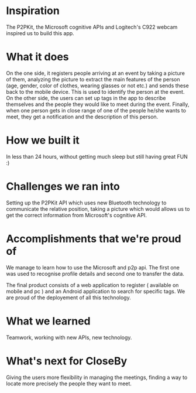# Inspiration
The P2PKit, the Microsoft cognitive APIs and Logitech's C922 webcam inspired us to build this app.

# What it does
On the one side, it registers people arriving at an event by taking a picture of them, analyzing the picture to extract the main features of the person (age, gender, color of clothes, wearing glasses or not etc.) and sends these back to the mobile device. This is used to identify the person at the event. On the other side, the users can set up tags in the app to describe themselves and the people they would like to meet during the event. Finally, when one person gets in close range of one of the people he/she wants to meet, they get a notification and the description of this person.

# How we built it
In less than 24 hours, without getting much sleep but still having great FUN :)

# Challenges we ran into
Setting up the P2PKit API which uses new Bluetooth technology to communicate the relative position, taking a picture which would allows us to get the correct information from Microsoft's cognitive API.

# Accomplishments that we're proud of

We manage to learn how to use the Microsoft and p2p api. The first one was used to recognise profile details and second one to transfer the data. 

The final product consists of a web application to register ( available on mobile and pc ) and an Android application to search for specific tags. We are proud of the deployement of all this technology.

# What we learned
Teamwork, working with new APIs, new technology.

# What's next for CloseBy
Giving the users more flexibility in managing the meetings, finding a way to locate more precisely the people they want to meet.
